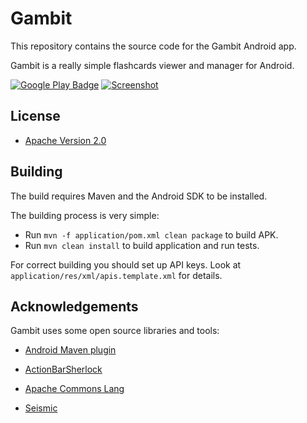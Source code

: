 # Gambit

This repository contains the source code for the Gambit Android app.

Gambit is a really simple flashcards viewer and manager for Android.

[![Google Play Badge][Google Play badge image]][Google Play link]
[![Screenshot][Screenshot image]][Google Play link]

## License

* [Apache Version 2.0][Apache license link]

## Building

The build requires Maven and the Android SDK to be installed.

The building process is very simple:

* Run `mvn -f application/pom.xml clean package` to build APK.
* Run `mvn clean install` to build application and run tests.

For correct building you should set up API keys.
Look at `application/res/xml/apis.template.xml` for details.

## Acknowledgements

Gambit uses some open source libraries and tools:

* [Android Maven plugin][Android Maven plugin link]
* [ActionBarSherlock][ActionBarSherlock link]
* [Apache Commons Lang][Apache Commons Lang link]
* [Seismic][Seismic link]


  [Google Play badge image]: http://www.android.com/images/brand/get_it_on_play_logo_large.png
  [Screenshot image]: http://img607.imageshack.us/img607/5830/shotkf.png

  [Google Play link]: https://play.google.com/store/apps/details?id=ru.ming13.gambit
  [Apache license link]: http://www.apache.org/licenses/LICENSE-2.0.html
  [Android Maven plugin link]: https://code.google.com/p/maven-android-plugin
  [ActionBarSherlock link]: http://actionbarsherlock.com
  [Apache Commons Lang link]: http://commons.apache.org/lang
  [Seismic link]: https://github.com/square/seismic
